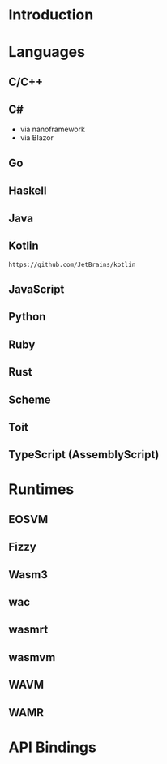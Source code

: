 # Introduction

# Languages

## C/C++

## C#

- via nanoframework
- via Blazor

## Go

## Haskell

## Java

## Kotlin

    https://github.com/JetBrains/kotlin

## JavaScript

## Python

## Ruby

## Rust

## Scheme

## Toit

## TypeScript (AssemblyScript)


# Runtimes

## EOSVM

## Fizzy

## Wasm3

## wac

## wasmrt

## wasmvm

## WAVM

## WAMR

# API Bindings

